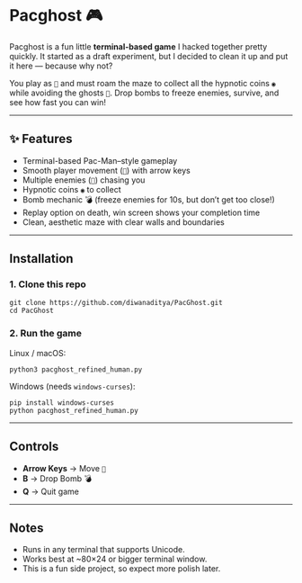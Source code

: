 # Pacghost 🎮

Pacghost is a fun little **terminal-based game** I hacked together pretty quickly.
It started as a draft experiment, but I decided to clean it up and put it here — because why not?

You play as `👻` and must roam the maze to collect all the hypnotic coins `◉` while avoiding the ghosts `👾`.
Drop bombs to freeze enemies, survive, and see how fast you can win!

---

## ✨ Features

* Terminal-based Pac-Man–style gameplay
* Smooth player movement (`👻`) with arrow keys
* Multiple enemies (`👾`) chasing you
* Hypnotic coins `◉` to collect
* Bomb mechanic 💣 (freeze enemies for 10s, but don’t get too close!)
* Replay option on death, win screen shows your completion time
* Clean, aesthetic maze with clear walls and boundaries

---

##  Installation

### 1. Clone this repo

```
git clone https://github.com/diwanaditya/PacGhost.git
cd PacGhost
```

### 2. Run the game

Linux / macOS:

```
python3 pacghost_refined_human.py
```

Windows (needs `windows-curses`):

```
pip install windows-curses
python pacghost_refined_human.py
```

---

##  Controls

* **Arrow Keys** → Move `👻`
* **B** → Drop Bomb 💣
* **Q** → Quit game

---

##  Notes

* Runs in any terminal that supports Unicode.
* Works best at \~80×24 or bigger terminal window.
* This is a fun side project, so expect more polish later.

